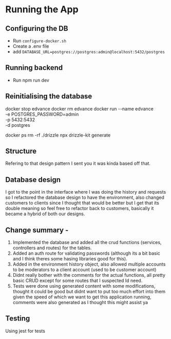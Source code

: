 # Running the App

## Configuring the DB

-   Run `configure-docker.sh`
-   Create a .env file
-   add `DATABASE_URL=postgres://postgres:admin@localhost:5432/postgres`

## Running backend

-   Run npm run dev

## Reinitialising the database

docker stop edvance
docker rm edvance
docker run --name edvance \
  -e POSTGRES_PASSWORD=admin \
  -p 5432:5432 \
  -d postgres

docker ps
rm -rf ./drizzle
npx drizzle-kit generate

## Structure

Refering to that design pattern I sent you it was kinda based off that.

## Database design

I got to the point in the interface where I was doing the history and requests so I refactored the database design to have the environment, also changed customers to clients since I thought that would be better but I get that its double meaning so feel free to refactor back to customers, basically it became a hybrid of both our designs. 


## Change summary - 
1. Implemented the database and added all the crud functions (services, controllers and routes) for the tables. 
2. Added an auth route for validating passwords (although its a bit basic and I think theres some hasing libraries good for this).
3. Added in the environment history object, also allowed multiple accounts to be moderators to a client account (used to be customer account)
4. Didnt really bother with the comments for the actual functions, all pretty basic CRUD except for some routes that I suspected Id need. 
5. Tests were done using generated content with some modifications, thought it could be good but didnt want to put too much effort into them given the speed of which we want to get this application running, comments were also generated as I thought this might assist ya

## Testing

Using jest for tests